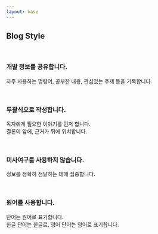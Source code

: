 ```yaml
---
layout: base
---
```


## Blog Style

<br>

### 개발 정보를 공유합니다.

자주 사용하는 명령어, 공부한 내용, 관심있는 주제 등을 기록합니다.  

<br>

### 두괄식으로 작성합니다.

독자에게 필요한 이야기를 먼저 합니다.  
결론이 앞에, 근거가 뒤에 위치합니다.

<br>

### 미사여구를 사용하지 않습니다.

정보를 정확히 전달하는 데에 집중합니다.

<br>

### 원어를 사용합니다.

단어는 원어로 표기합니다.  
한글 단어는 한글로, 영어 단어는 영어로 표기합니다.
